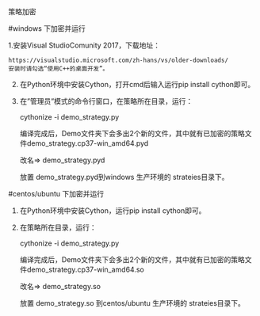 策略加密

#windows 下加密并运行

1.安装Visual StudioComunity 2017，下载地址：

    https://visualstudio.microsoft.com/zh-hans/vs/older-downloads/
    安装时请勾选“使用C++的桌面开发”。
 
2. 在Python环境中安装Cython，打开cmd后输入运行pip install cython即可。

3. 在”管理员”模式的命令行窗口，在策略所在目录，运行：

    cythonize -i demo_strategy.py
    
    编译完成后，Demo文件夹下会多出2个新的文件，其中就有已加密的策略文件demo_strategy.cp37-win_amd64.pyd
    
    改名=> demo_strategy.pyd
    
    放置 demo_strategy.pyd到windows 生产环境的 strateies目录下。

#centos/ubuntu 下加密并运行


1. 在Python环境中安装Cython，运行pip install cython即可。

3. 在策略所在目录，运行：

    cythonize -i demo_strategy.py
    
    编译完成后，Demo文件夹下会多出2个新的文件，其中就有已加密的策略文件demo_strategy.cp37-win_amd64.so
    
    改名=> demo_strategy.so
    
    放置 demo_strategy.so 到centos/ubuntu 生产环境的 strateies目录下。
